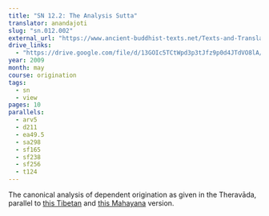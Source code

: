 ```yaml
---
title: "SN 12.2: The Analysis Sutta"
translator: anandajoti
slug: "sn.012.002"
external_url: "https://www.ancient-buddhist-texts.net/Texts-and-Translations/Short-Pieces/Paticcasamuppadavibhangasuttam.htm"
drive_links:
  - "https://drive.google.com/file/d/13GOIc5TCtWpd3p3tJfz9p0d4JTdVO8lA/view?usp=drivesdk"
year: 2009
month: may
course: origination
tags:
  - sn
  - view
pages: 10
parallels:
  - arv5
  - d211
  - ea49.5
  - sa298
  - sf165
  - sf238
  - sf256
  - t124
---
```


The canonical analysis of dependent origination as given in the Theravāda, parallel to [this Tibetan](/content/canon/toh211) and [this Mahayana](/content/canon/sf238) version.
